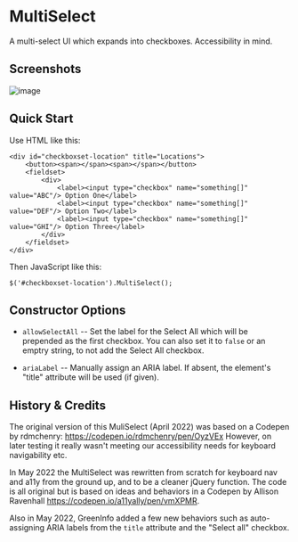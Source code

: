 # MultiSelect

A multi-select UI which expands into checkboxes. Accessibility in mind.

## Screenshots

![image](https://user-images.githubusercontent.com/3117633/168853931-59f36027-02a9-4e9c-bad2-375367082daa.png)



## Quick Start

Use HTML like this:

```
<div id="checkboxset-location" title="Locations">
    <button><span></span><span></span></button>
    <fieldset>
        <div>
            <label><input type="checkbox" name="something[]" value="ABC"/> Option One</label>
            <label><input type="checkbox" name="something[]" value="DEF"/> Option Two</label>
            <label><input type="checkbox" name="something[]" value="GHI"/> Option Three</label>
        </div>
    </fieldset>
</div>
```

Then JavaScript like this:
```
$('#checkboxset-location').MultiSelect();
```

## Constructor Options

* `allowSelectAll` -- Set the label for the Select All which will be prepended as the first checkbox. You can also set it to `false` or an emptry string, to not add the Select All checkbox.

* `ariaLabel` -- Manually assign an ARIA label. If absent, the element's "title" attribute will be used (if given).



## History & Credits

The original version of this MuliSelect (April 2022) was based on a Codepen by rdmchenry: https://codepen.io/rdmchenry/pen/OyzVEx However, on later testing it really wasn't meeting our accessibility needs for keyboard navigability etc.

In May 2022 the MultiSelect was rewritten from scratch for keyboard nav and a11y from the ground up, and to be a cleaner jQuery function. The code is all original but is based on ideas and behaviors in a Codepen by Allison Ravenhall https://codepen.io/a11yally/pen/vmXPMR.

Also in May 2022, GreenInfo added a few new behaviors such as auto-assigning ARIA labels from the `title` attribute and the "Select all" checkbox.
